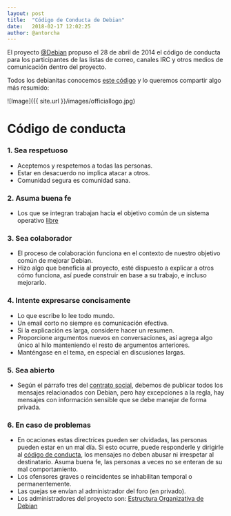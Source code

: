 ```yaml
---
layout: post
title:  "Código de Conducta de Debian"
date:   2018-02-17 12:02:25
author: @antorcha
---
```


El proyecto [@Debian](https://www.debian.org) propuso el 28 de abril de 2014 el código de conducta para los participantes de las listas de correo, canales IRC y otros medios de comunicación dentro del proyecto.

Todos los debianitas conocemos [este código](https://www.debian.org/code_of_conduct) y lo queremos compartir algo más resumido:

<p align="left">
![Image]({{ site.url }}/images/officiallogo.jpg)
<p>

# Código de conducta

### 1. Sea respetuoso

- Aceptemos y respetemos a todas las personas.
- Estar en desacuerdo no implica atacar a otros.
- Comunidad segura es comunidad sana.

### 2. Asuma buena fe

- Los que se integran trabajan hacia el objetivo común de un sistema operativo [libre](https://www.debian.org/intro/free)

### 3. Sea colaborador

- El proceso de colaboración funciona en el contexto de nuestro objetivo común de mejorar Debian.
- Hizo algo que beneficia al proyecto, esté dispuesto a explicar a otros cómo funciona, así puede construir en base a su trabajo, e incluso mejorarlo.

### 4. Intente expresarse concisamente

- Lo que escribe lo lee todo mundo. 
- Un email corto no siempre es comunicación efectiva. 
- Si la explicación es larga, considere hacer un resumen.
- Proporcione argumentos nuevos en conversaciones, así agrega algo único al hilo manteniendo el resto de argumentos anteriores.
- Manténgase en el tema, en especial en discusiones largas.

### 5. Sea abierto

- Según el párrafo tres del [contrato social](https://www.debian.org/social_contract.1.0), debemos de publicar todos los mensajes relacionados con Debian, pero hay excepciones a la regla, hay mensajes con información sensible que se debe manejar de forma privada.

### 6. En caso de problemas

- En ocaciones estas directrices pueden ser olvidadas, las personas pueden estar en un mal día. Si esto ocurre, puede responderle y dirigirle al [código de conducta](https://www.debian.org/code_of_conduct), los mensajes no deben abusar ni irrespetar al destinatario. Asuma buena fe, las personas a veces no se enteran de su mal comportamiento.
- Los ofensores graves o reincidentes se inhabilitan temporal o permanentemente.
- Las quejas se envían al administrador del foro (en privado).
- Los administradores del proyecto son: [Estructura Organizativa de Debian](https://www.debian.org/intro/organization)



